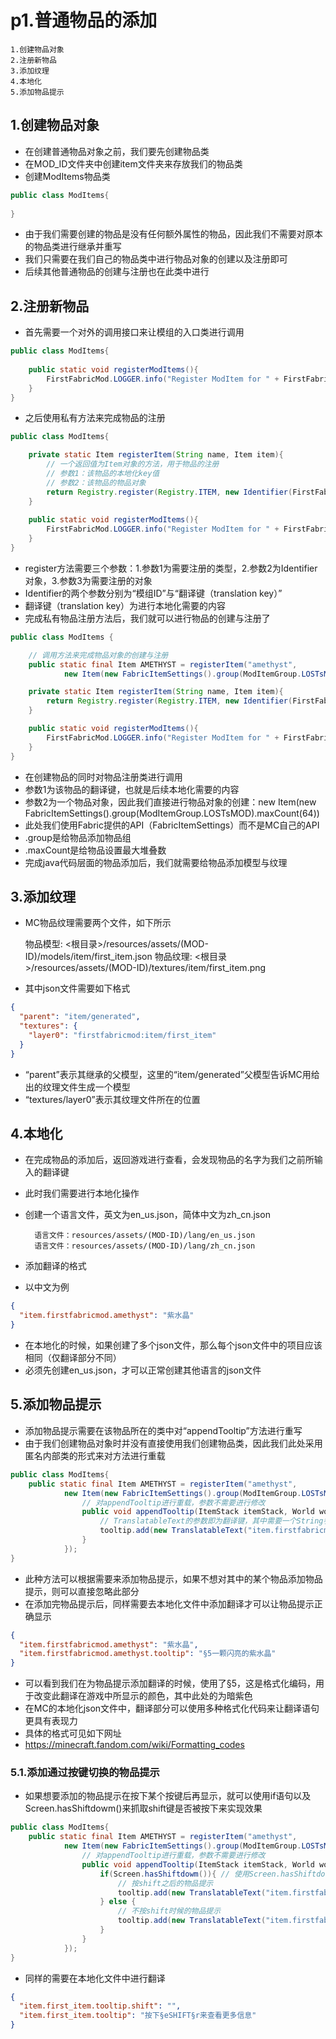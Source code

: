 # p1.普通物品的添加

    1.创建物品对象
    2.注册新物品
    3.添加纹理
    4.本地化
    5.添加物品提示

## 1.创建物品对象
- 在创建普通物品对象之前，我们要先创建物品类
- 在MOD_ID文件夹中创建item文件夹来存放我们的物品类
- 创建ModItems物品类
```java
public class ModItems{
    
}
```
- 由于我们需要创建的物品是没有任何额外属性的物品，因此我们不需要对原本的物品类进行继承并重写
- 我们只需要在我们自己的物品类中进行物品对象的创建以及注册即可
- 后续其他普通物品的创建与注册也在此类中进行


## 2.注册新物品
- 首先需要一个对外的调用接口来让模组的入口类进行调用
````java
public class ModItems{
    
    public static void registerModItems(){
        FirstFabricMod.LOGGER.info("Register ModItem for " + FirstFabricMod.MOD_ID);
    }
}
````
- 之后使用私有方法来完成物品的注册
```java
public class ModItems{

    private static Item registerItem(String name, Item item){
        // 一个返回值为Item对象的方法，用于物品的注册
        // 参数1：该物品的本地化key值
        // 参数2：该物品的物品对象
        return Registry.register(Registry.ITEM, new Identifier(FirstFabricMod.MOD_ID, name), item);
    }
    
    public static void registerModItems(){
        FirstFabricMod.LOGGER.info("Register ModItem for " + FirstFabricMod.MOD_ID);
    }
}
```
- register方法需要三个参数：1.参数1为需要注册的类型，2.参数2为Identifier对象，3.参数3为需要注册的对象
- Identifier的两个参数分别为“模组ID”与“翻译键（translation key）”
- 翻译键（translation key）为进行本地化需要的内容
- 完成私有物品注册方法后，我们就可以进行物品的创建与注册了
```java
public class ModItems {

    // 调用方法来完成物品对象的创建与注册
    public static final Item AMETHYST = registerItem("amethyst",
            new Item(new FabricItemSettings().group(ModItemGroup.LOSTsMOD).maxCount(64)));

    private static Item registerItem(String name, Item item){
        return Registry.register(Registry.ITEM, new Identifier(FirstFabricMod.MOD_ID, name), item);
    }

    public static void registerModItems(){
        FirstFabricMod.LOGGER.info("Register ModItem for " + FirstFabricMod.MOD_ID);
    }
}
```
- 在创建物品的同时对物品注册类进行调用
- 参数1为该物品的翻译键，也就是后续本地化需要的内容
- 参数2为一个物品对象，因此我们直接进行物品对象的创建：new Item(new FabricItemSettings().group(ModItemGroup.LOSTsMOD).maxCount(64))
- 此处我们使用Fabric提供的API（FabricItemSettings）而不是MC自己的API
- .group是给物品添加物品组
- .maxCount是给物品设置最大堆叠数
- 完成java代码层面的物品添加后，我们就需要给物品添加模型与纹理


## 3.添加纹理
- MC物品纹理需要两个文件，如下所示


    物品模型: <根目录>/resources/assets/(MOD-ID)/models/item/first_item.json
    物品纹理: <根目录>/resources/assets/(MOD-ID)/textures/item/first_item.png


- 其中json文件需要如下格式
```json
{
  "parent": "item/generated",
  "textures": {
    "layer0": "firstfabricmod:item/first_item"
  }
}
```
- “parent”表示其继承的父模型，这里的“item/generated”父模型告诉MC用给出的纹理文件生成一个模型
- “textures/layer0”表示其纹理文件所在的位置


## 4.本地化
- 在完成物品的添加后，返回游戏进行查看，会发现物品的名字为我们之前所输入的翻译键
- 此时我们需要进行本地化操作
- 创建一个语言文件，英文为en_us.json，简体中文为zh_cn.json

        语言文件：resources/assets/(MOD-ID)/lang/en_us.json
        语言文件：resources/assets/(MOD-ID)/lang/zh_cn.json

- 添加翻译的格式
- 以中文为例
```json
{
  "item.firstfabricmod.amethyst": "紫水晶"
}
```
- 在本地化的时候，如果创建了多个json文件，那么每个json文件中的项目应该相同（仅翻译部分不同）
- 必须先创建en_us.json，才可以正常创建其他语言的json文件


## 5.添加物品提示
- 添加物品提示需要在该物品所在的类中对“appendTooltip”方法进行重写
- 由于我们创建物品对象时并没有直接使用我们创建物品类，因此我们此处采用匿名内部类的形式来对方法进行重载
```java
public class ModItems{
    public static final Item AMETHYST = registerItem("amethyst",
            new Item(new FabricItemSettings().group(ModItemGroup.LOSTsMOD).maxCount(64)){ // 匿名内部类对方法进行重载
                // 对appendTooltip进行重载，参数不需要进行修改
                public void appendTooltip(ItemStack itemStack, World world, List<Text> tooltip, TooltipContext tooltipContext){
                    // TranslatableText的参数即为翻译键，其中需要一个String参数
                    tooltip.add(new TranslatableText("item.firstfabricmod.amethyst.tooltip"));
                }
            });
}
```
- 此种方法可以根据需要来添加物品提示，如果不想对其中的某个物品添加物品提示，则可以直接忽略此部分
- 在添加完物品提示后，同样需要去本地化文件中添加翻译才可以让物品提示正确显示

```json
{
  "item.firstfabricmod.amethyst": "紫水晶",
  "item.firstfabricmod.amethyst.tooltip": "§5一颗闪亮的紫水晶"
}
```
- 可以看到我们在为物品提示添加翻译的时候，使用了§5，这是格式化编码，用于改变此翻译在游戏中所显示的颜色，其中此处的为暗紫色
- 在MC的本地化json文件中，翻译部分可以使用多种格式化代码来让翻译语句更具有表现力
- 具体的格式可见如下网址
- https://minecraft.fandom.com/wiki/Formatting_codes


### 5.1.添加通过按键切换的物品提示
- 如果想要添加的物品提示在按下某个按键后再显示，就可以使用if语句以及Screen.hasShiftdowm()来抓取shift键是否被按下来实现效果
```java
public class ModItems{
    public static final Item AMETHYST = registerItem("amethyst",
            new Item(new FabricItemSettings().group(ModItemGroup.LOSTsMOD).maxCount(64)){ // 匿名内部类对方法进行重载
                // 对appendTooltip进行重载，参数不需要进行修改
                public void appendTooltip(ItemStack itemStack, World world, List<Text> tooltip, TooltipContext tooltipContext){
                    if(Screen.hasShiftdowm()){ // 使用Screen.hasShiftdowm()来读取shift按键
                        // 按shift之后的物品提示
                        tooltip.add(new TranslatableText("item.firstfabricmod.amethyst.tooltip.shift"));
                    } else {
                        // 不按shift时候的物品提示
                        tooltip.add(new TranslatableText("item.firstfabricmod.amethyst.tooltip"));
                    }
                }
            });
}
```
- 同样的需要在本地化文件中进行翻译
```json
{
  "item.first_item.tooltip.shift": "",
  "item.first_item.tooltip": "按下§eSHIFT§r来查看更多信息"
}
```

